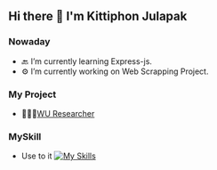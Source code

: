 ## Hi there 👋 I'm Kittiphon Julapak
### Nowaday
- 🔙 I’m currently learning Express-js.
- ⚙️ I’m currently working on Web Scrapping Project.
### My Project
- 🧑🏻‍🔬[WU Researcher](https://wu-researcher.web.app/)
### MySkill
- Use to it
[![My Skills](https://skillicons.dev/icons?i=html,css,js,express,nodejs,react)](https://skillicons.dev)


<!--
**KittiDJu/KittiDJu** is a ✨ _special_ ✨ repository because its `README.md` (this file) appears on your GitHub profile.

Here are some ideas to get you started:
## Nowaday
- 🔭 I’m currently working on ...
- 🌱 I’m currently learning ...
- 👯 I’m looking to collaborate on ...
- 🤔 I’m looking for help with ...
- 💬 Ask me about ...
- 📫 How to reach me: ...
- 😄 Pronouns: ...
- ⚡ Fun fact: ...
-->
